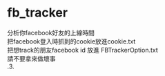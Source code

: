 # fb_tracker
分析你facebook好友的上線時間<br />
把facebook登入時抓到的cookie放進cookie.txt<br />
把想track的朋友facebook id 放進 FBTrackerOption.txt<br />
請不要拿來做壞事<br />
.3.
